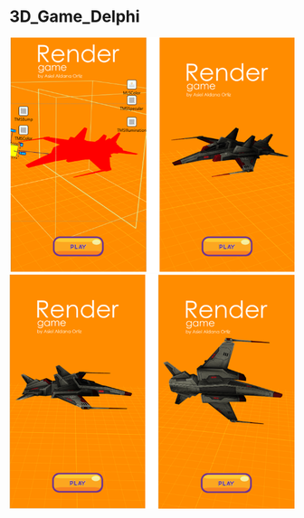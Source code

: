 # 3D_Game_Delphi


![alt text](https://github.com/asieldev/3D_Game_Delphi/blob/master/IMG/render1.png)
![alt text](https://github.com/asieldev/3D_Game_Delphi/blob/master/IMG/render2.png
)



